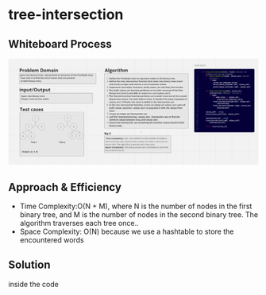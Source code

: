
# tree-intersection

## Whiteboard Process
![alt text](./intersection%20nodes.png)

## Approach & Efficiency
-  Time Complexity:O(N + M), where N is the number of nodes in the first binary tree, and M is the number of nodes in the second binary tree. The algorithm traverses each tree once..
- Space Complexity: O(N) because we use a hashtable to store the encountered words

## Solution
 inside the code 

